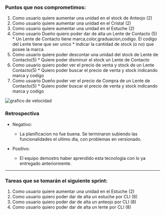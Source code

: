 ### Puntos que nos comprometimos:

1. Como usuario quiere aumentar  una unidad  en el stock de Anteojo  (2)
2. Como usuario quiere aumentar  una unidad  en el Cristal (2)
3. Como usuario quiere aumentar  una unidad  en el Estuche (2)
4. Como usuario Dueño quiero poder dar de alta un Lente de Contacto (5)
       * Un Lente de Contacto  tiene marca,color,graduacion,codigo. El codigo del Lente tiene que ser unico
       * Indicar la cantidad de stock (o no) que posee la marca
5. Como usuario quiere poder descontar una unidad del stock de Lente de Contacto(5)
       * Quiere poder disminuir el stock  un Lente de Contacto
6. Como usuario  quiero poder ver el precio de venta y stock de un Lente Contacto(5)
       * Quiero poder buscar el precio de venta y stock indicando marca y codigo
7. Como usuario Dueño poder ver el precio de Compra de un Lente de Contacto(5)
       * Quiero poder buscar el precio de venta y stock indicando marca y codigo


![grafico de velocidad](https://github.com/Miloro/ProyectoJordan/blob/dev/Sprints/sprint5/grafico_de_velocidad_sprint_5.png)

### Retrospectiva
    
* Negativo:
     * La planificacion no fue buena. Se terminaron subiendo las funcionalidades el ultimo dia, con problemas en versionado.

* Positivo:
    * El equipo demostro haber aprendido esta tecnologia con lo ya entregado anteriormente.
    

---

### Tareas que se tomarán el siguiente sprint:

1. Como usuario quiere aumentar  una unidad  en el Estuche (2)
2. Como usuario quiero poder dar de alta un estuche por CLI (8)
3. Como usuario quiero poder dar de alta un anteojo por CLI (8)
4. Como usuario quiero poder dar de alta un lente por CLI (8)
